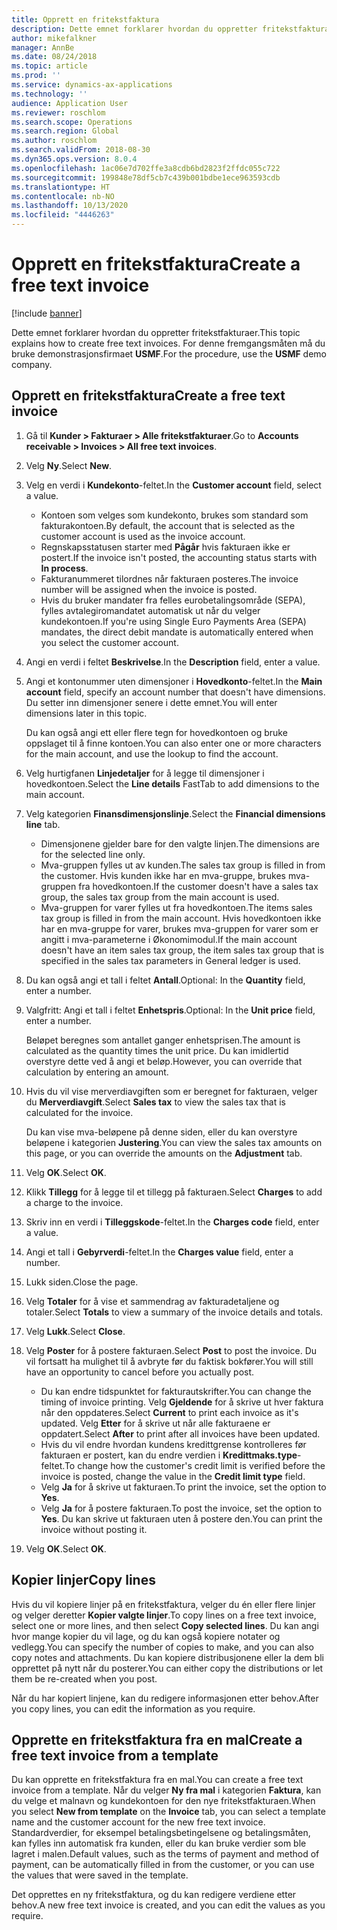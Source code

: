 ```yaml
---
title: Opprett en fritekstfaktura
description: Dette emnet forklarer hvordan du oppretter fritekstfakturaer.
author: mikefalkner
manager: AnnBe
ms.date: 08/24/2018
ms.topic: article
ms.prod: ''
ms.service: dynamics-ax-applications
ms.technology: ''
audience: Application User
ms.reviewer: roschlom
ms.search.scope: Operations
ms.search.region: Global
ms.author: roschlom
ms.search.validFrom: 2018-08-30
ms.dyn365.ops.version: 8.0.4
ms.openlocfilehash: 1ac06e7d702ffe3a8cdb6bd2823f2ffdc055c722
ms.sourcegitcommit: 199848e78df5cb7c439b001bdbe1ece963593cdb
ms.translationtype: HT
ms.contentlocale: nb-NO
ms.lasthandoff: 10/13/2020
ms.locfileid: "4446263"
---
```

# <a name="create-a-free-text-invoice"></a><span data-ttu-id="ea8aa-103">Opprett en fritekstfaktura</span><span class="sxs-lookup"><span data-stu-id="ea8aa-103">Create a free text invoice</span></span>

[!include [banner](../includes/banner.md)]

<span data-ttu-id="ea8aa-104">Dette emnet forklarer hvordan du oppretter fritekstfakturaer.</span><span class="sxs-lookup"><span data-stu-id="ea8aa-104">This topic explains how to create free text invoices.</span></span> <span data-ttu-id="ea8aa-105">For denne fremgangsmåten må du bruke demonstrasjonsfirmaet **USMF**.</span><span class="sxs-lookup"><span data-stu-id="ea8aa-105">For the procedure, use the **USMF** demo company.</span></span>

## <a name="create-a-free-text-invoice"></a><span data-ttu-id="ea8aa-106">Opprett en fritekstfaktura</span><span class="sxs-lookup"><span data-stu-id="ea8aa-106">Create a free text invoice</span></span>

1. <span data-ttu-id="ea8aa-107">Gå til **Kunder \> Fakturaer \> Alle fritekstfakturaer**.</span><span class="sxs-lookup"><span data-stu-id="ea8aa-107">Go to **Accounts receivable \> Invoices \> All free text invoices**.</span></span>
2. <span data-ttu-id="ea8aa-108">Velg **Ny**.</span><span class="sxs-lookup"><span data-stu-id="ea8aa-108">Select **New**.</span></span>
3. <span data-ttu-id="ea8aa-109">Velg en verdi i **Kundekonto**-feltet.</span><span class="sxs-lookup"><span data-stu-id="ea8aa-109">In the **Customer account** field, select a value.</span></span>

    * <span data-ttu-id="ea8aa-110">Kontoen som velges som kundekonto, brukes som standard som fakturakontoen.</span><span class="sxs-lookup"><span data-stu-id="ea8aa-110">By default, the account that is selected as the customer account is used as the invoice account.</span></span>
    * <span data-ttu-id="ea8aa-111">Regnskapsstatusen starter med **Pågår** hvis fakturaen ikke er postert.</span><span class="sxs-lookup"><span data-stu-id="ea8aa-111">If the invoice isn't posted, the accounting status starts with **In process**.</span></span>
    * <span data-ttu-id="ea8aa-112">Fakturanummeret tilordnes når fakturaen posteres.</span><span class="sxs-lookup"><span data-stu-id="ea8aa-112">The invoice number will be assigned when the invoice is posted.</span></span>
    * <span data-ttu-id="ea8aa-113">Hvis du bruker mandater fra felles eurobetalingsområde (SEPA), fylles avtalegiromandatet automatisk ut når du velger kundekontoen.</span><span class="sxs-lookup"><span data-stu-id="ea8aa-113">If you're using Single Euro Payments Area (SEPA) mandates, the direct debit mandate is automatically entered when you select the customer account.</span></span>

4. <span data-ttu-id="ea8aa-114">Angi en verdi i feltet **Beskrivelse**.</span><span class="sxs-lookup"><span data-stu-id="ea8aa-114">In the **Description** field, enter a value.</span></span>
5. <span data-ttu-id="ea8aa-115">Angi et kontonummer uten dimensjoner i **Hovedkonto**-feltet.</span><span class="sxs-lookup"><span data-stu-id="ea8aa-115">In the **Main account** field, specify an account number that doesn't have dimensions.</span></span> <span data-ttu-id="ea8aa-116">Du setter inn dimensjoner senere i dette emnet.</span><span class="sxs-lookup"><span data-stu-id="ea8aa-116">You will enter dimensions later in this topic.</span></span>

    <span data-ttu-id="ea8aa-117">Du kan også angi ett eller flere tegn for hovedkontoen og bruke oppslaget til å finne kontoen.</span><span class="sxs-lookup"><span data-stu-id="ea8aa-117">You can also enter one or more characters for the main account, and use the lookup to find the account.</span></span>

6. <span data-ttu-id="ea8aa-118">Velg hurtigfanen **Linjedetaljer** for å legge til dimensjoner i hovedkontoen.</span><span class="sxs-lookup"><span data-stu-id="ea8aa-118">Select the **Line details** FastTab to add dimensions to the main account.</span></span>
7. <span data-ttu-id="ea8aa-119">Velg kategorien **Finansdimensjonslinje**.</span><span class="sxs-lookup"><span data-stu-id="ea8aa-119">Select the **Financial dimensions line** tab.</span></span>

    * <span data-ttu-id="ea8aa-120">Dimensjonene gjelder bare for den valgte linjen.</span><span class="sxs-lookup"><span data-stu-id="ea8aa-120">The dimensions are for the selected line only.</span></span>
    * <span data-ttu-id="ea8aa-121">Mva-gruppen fylles ut av kunden.</span><span class="sxs-lookup"><span data-stu-id="ea8aa-121">The sales tax group is filled in from the customer.</span></span> <span data-ttu-id="ea8aa-122">Hvis kunden ikke har en mva-gruppe, brukes mva-gruppen fra hovedkontoen.</span><span class="sxs-lookup"><span data-stu-id="ea8aa-122">If the customer doesn't have a sales tax group, the sales tax group from the main account is used.</span></span>
    * <span data-ttu-id="ea8aa-123">Mva-gruppen for varer fylles ut fra hovedkontoen.</span><span class="sxs-lookup"><span data-stu-id="ea8aa-123">The items sales tax group is filled in from the main account.</span></span> <span data-ttu-id="ea8aa-124">Hvis hovedkontoen ikke har en mva-gruppe for varer, brukes mva-gruppen for varer som er angitt i mva-parameterne i Økonomimodul.</span><span class="sxs-lookup"><span data-stu-id="ea8aa-124">If the main account doesn't have an item sales tax group, the item sales tax group that is specified in the sales tax parameters in General ledger is used.</span></span>

8. <span data-ttu-id="ea8aa-125">Du kan også angi et tall i feltet **Antall**.</span><span class="sxs-lookup"><span data-stu-id="ea8aa-125">Optional: In the **Quantity** field, enter a number.</span></span>
9. <span data-ttu-id="ea8aa-126">Valgfritt: Angi et tall i feltet **Enhetspris**.</span><span class="sxs-lookup"><span data-stu-id="ea8aa-126">Optional: In the **Unit price** field, enter a number.</span></span>

    <span data-ttu-id="ea8aa-127">Beløpet beregnes som antallet ganger enhetsprisen.</span><span class="sxs-lookup"><span data-stu-id="ea8aa-127">The amount is calculated as the quantity times the unit price.</span></span> <span data-ttu-id="ea8aa-128">Du kan imidlertid overstyre dette ved å angi et beløp.</span><span class="sxs-lookup"><span data-stu-id="ea8aa-128">However, you can override that calculation by entering an amount.</span></span>

10. <span data-ttu-id="ea8aa-129">Hvis du vil vise merverdiavgiften som er beregnet for fakturaen, velger du **Merverdiavgift**.</span><span class="sxs-lookup"><span data-stu-id="ea8aa-129">Select **Sales tax** to view the sales tax that is calculated for the invoice.</span></span>

    <span data-ttu-id="ea8aa-130">Du kan vise mva-beløpene på denne siden, eller du kan overstyre beløpene i kategorien **Justering**.</span><span class="sxs-lookup"><span data-stu-id="ea8aa-130">You can view the sales tax amounts on this page, or you can override the amounts on the **Adjustment** tab.</span></span>

11. <span data-ttu-id="ea8aa-131">Velg **OK**.</span><span class="sxs-lookup"><span data-stu-id="ea8aa-131">Select **OK**.</span></span>
12. <span data-ttu-id="ea8aa-132">Klikk **Tillegg** for å legge til et tillegg på fakturaen.</span><span class="sxs-lookup"><span data-stu-id="ea8aa-132">Select **Charges** to add a charge to the invoice.</span></span>
13. <span data-ttu-id="ea8aa-133">Skriv inn en verdi i **Tilleggskode**-feltet.</span><span class="sxs-lookup"><span data-stu-id="ea8aa-133">In the **Charges code** field, enter a value.</span></span>
14. <span data-ttu-id="ea8aa-134">Angi et tall i **Gebyrverdi**-feltet.</span><span class="sxs-lookup"><span data-stu-id="ea8aa-134">In the **Charges value** field, enter a number.</span></span>
15. <span data-ttu-id="ea8aa-135">Lukk siden.</span><span class="sxs-lookup"><span data-stu-id="ea8aa-135">Close the page.</span></span>
16. <span data-ttu-id="ea8aa-136">Velg **Totaler** for å vise et sammendrag av fakturadetaljene og totaler.</span><span class="sxs-lookup"><span data-stu-id="ea8aa-136">Select **Totals** to view a summary of the invoice details and totals.</span></span>
17. <span data-ttu-id="ea8aa-137">Velg **Lukk**.</span><span class="sxs-lookup"><span data-stu-id="ea8aa-137">Select **Close**.</span></span>
18. <span data-ttu-id="ea8aa-138">Velg **Poster** for å postere fakturaen.</span><span class="sxs-lookup"><span data-stu-id="ea8aa-138">Select **Post** to post the invoice.</span></span> <span data-ttu-id="ea8aa-139">Du vil fortsatt ha mulighet til å avbryte før du faktisk bokfører.</span><span class="sxs-lookup"><span data-stu-id="ea8aa-139">You will still have an opportunity to cancel before you actually post.</span></span>

    * <span data-ttu-id="ea8aa-140">Du kan endre tidspunktet for fakturautskrifter.</span><span class="sxs-lookup"><span data-stu-id="ea8aa-140">You can change the timing of invoice printing.</span></span> <span data-ttu-id="ea8aa-141">Velg **Gjeldende** for å skrive ut hver faktura når den oppdateres.</span><span class="sxs-lookup"><span data-stu-id="ea8aa-141">Select **Current** to print each invoice as it's updated.</span></span> <span data-ttu-id="ea8aa-142">Velg **Etter** for å skrive ut når alle fakturaene er oppdatert.</span><span class="sxs-lookup"><span data-stu-id="ea8aa-142">Select **After** to print after all invoices have been updated.</span></span>
    * <span data-ttu-id="ea8aa-143">Hvis du vil endre hvordan kundens kredittgrense kontrolleres før fakturaen er postert, kan du endre verdien i **Kredittmaks.type**-feltet.</span><span class="sxs-lookup"><span data-stu-id="ea8aa-143">To change how the customer's credit limit is verified before the invoice is posted, change the value in the **Credit limit type** field.</span></span>
    * <span data-ttu-id="ea8aa-144">Velg **Ja** for å skrive ut fakturaen.</span><span class="sxs-lookup"><span data-stu-id="ea8aa-144">To print the invoice, set the option to **Yes**.</span></span>
    * <span data-ttu-id="ea8aa-145">Velg **Ja** for å postere fakturaen.</span><span class="sxs-lookup"><span data-stu-id="ea8aa-145">To post the invoice, set the option to **Yes**.</span></span> <span data-ttu-id="ea8aa-146">Du kan skrive ut fakturaen uten å postere den.</span><span class="sxs-lookup"><span data-stu-id="ea8aa-146">You can print the invoice without posting it.</span></span>

19. <span data-ttu-id="ea8aa-147">Velg **OK**.</span><span class="sxs-lookup"><span data-stu-id="ea8aa-147">Select **OK**.</span></span>

## <a name="copy-lines"></a><span data-ttu-id="ea8aa-148">Kopier linjer</span><span class="sxs-lookup"><span data-stu-id="ea8aa-148">Copy lines</span></span>
<span data-ttu-id="ea8aa-149">Hvis du vil kopiere linjer på en fritekstfaktura, velger du én eller flere linjer og velger deretter **Kopier valgte linjer**.</span><span class="sxs-lookup"><span data-stu-id="ea8aa-149">To copy lines on a free text invoice, select one or more lines, and then select **Copy selected lines**.</span></span> <span data-ttu-id="ea8aa-150">Du kan angi hvor mange kopier du vil lage, og du kan også kopiere notater og vedlegg.</span><span class="sxs-lookup"><span data-stu-id="ea8aa-150">You can specify the number of copies to make, and you can also copy notes and attachments.</span></span> <span data-ttu-id="ea8aa-151">Du kan kopiere distribusjonene eller la dem bli opprettet på nytt når du posterer.</span><span class="sxs-lookup"><span data-stu-id="ea8aa-151">You can either copy the distributions or let them be re-created when you post.</span></span>

<span data-ttu-id="ea8aa-152">Når du har kopiert linjene, kan du redigere informasjonen etter behov.</span><span class="sxs-lookup"><span data-stu-id="ea8aa-152">After you copy lines, you can edit the information as you require.</span></span>

## <a name="create-a-free-text-invoice-from-a-template"></a><span data-ttu-id="ea8aa-153">Opprette en fritekstfaktura fra en mal</span><span class="sxs-lookup"><span data-stu-id="ea8aa-153">Create a free text invoice from a template</span></span>
<span data-ttu-id="ea8aa-154">Du kan opprette en fritekstfaktura fra en mal.</span><span class="sxs-lookup"><span data-stu-id="ea8aa-154">You can create a free text invoice from a template.</span></span> <span data-ttu-id="ea8aa-155">Når du velger **Ny fra mal** i kategorien **Faktura**, kan du velge et malnavn og kundekontoen for den nye fritekstfakturaen.</span><span class="sxs-lookup"><span data-stu-id="ea8aa-155">When you select **New from template** on the **Invoice** tab, you can select a template name and the customer account for the new free text invoice.</span></span> <span data-ttu-id="ea8aa-156">Standardverdier, for eksempel betalingsbetingelsene og betalingsmåten, kan fylles inn automatisk fra kunden, eller du kan bruke verdier som ble lagret i malen.</span><span class="sxs-lookup"><span data-stu-id="ea8aa-156">Default values, such as the terms of payment and method of payment, can be automatically filled in from the customer, or you can use the values that were saved in the template.</span></span>

<span data-ttu-id="ea8aa-157">Det opprettes en ny fritekstfaktura, og du kan redigere verdiene etter behov.</span><span class="sxs-lookup"><span data-stu-id="ea8aa-157">A new free text invoice is created, and you can edit the values as you require.</span></span>
